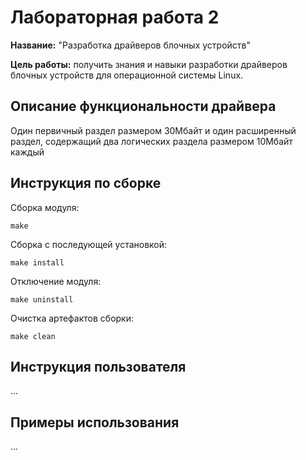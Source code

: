 # Лабораторная работа 2

**Название:** "Разработка драйверов блочных устройств"

**Цель работы:** получить знания и навыки разработки драйверов блочных 
устройств для операционной системы Linux.

## Описание функциональности драйвера

Один первичный раздел размером 30Мбайт и один расширенный раздел, содержащий два логических раздела размером 10Мбайт каждый

## Инструкция по сборке

Сборка модуля:

```
make
```

Сборка с последующей установкой:

```
make install
```

Отключение модуля:

```
make uninstall
```

Очистка артефактов сборки:

```
make clean
```

## Инструкция пользователя

...

## Примеры использования

...
